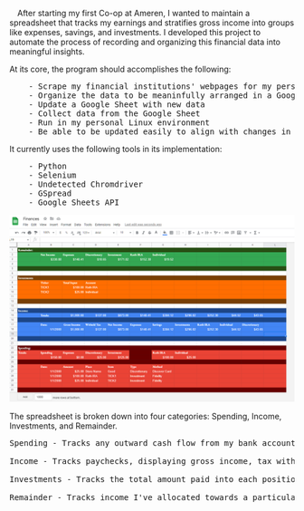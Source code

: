 &emsp;After starting my first Co-op at Ameren, I wanted to maintain a spreadsheet that tracks my earnings and stratifies gross income into groups like expenses, savings, and investments. I developed this project to automate the process of recording and organizing this financial data into meaningful insights.

At its core, the program should accomplishes the following:
<pre>
    - Scrape my financial institutions' webpages for my personal income and spending data
    - Organize the data to be meaninfully arranged in a Google Sheet
    - Update a Google Sheet with new data
    - Collect data from the Google Sheet
    - Run in my personal Linux environment
    - Be able to be updated easily to align with changes in financial institutions and/or their websites   
</pre>
It currently uses the following tools in its implementation:
<pre>
    - Python
    - Selenium
    - Undetected Chromdriver
    - GSpread
    - Google Sheets API
</pre>
  
  ![Google Sheet](worksheet_screenshot.png)
  
The spreadsheet is broken down into four categories: Spending, Income, Investments, and Remainder.
  <pre>
Spending - Tracks any outward cash flow from my bank account. Total spending is broken down into expenses, investment, and discretionary spending. Each purchase is recorded with the date, amount, place, item (websites tend to give merely categorical data i.e. 'Restaurants' from Domino's but not 'Pizza'), type, and method.
      
Income - Tracks paychecks, displaying gross income, tax witholdings, net income, and the proportion of net income I've elected to partition into expenses, savings, investment accounts, and discretionary spending.
      
Investments - Tracks the total amount paid into each position, and the account it was purchased under. This section could evolve into a whole development of its own, but in the short term will simply show the amount invested and current value of each position.
      
Remainder - Tracks income I've allocated towards a particular category that has yet to be spent. Quickly shows exactly how much money is left in my budget for each category.
</pre>    
  

